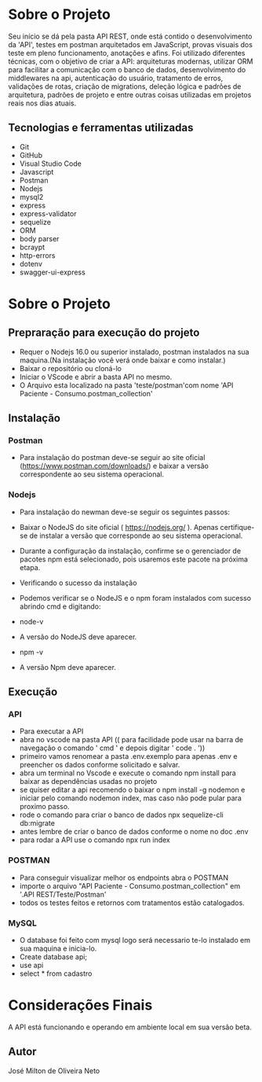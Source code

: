 # Sobre o Projeto

Seu início se dá pela pasta API REST, onde está contido o desenvolvimento da 'API', testes em postman arquitetados em JavaScript, provas visuais dos teste em pleno funcionamento, anotações e afins.
Foi utilizado diferentes técnicas, com o objetivo de criar a API: arquiteturas modernas, utilizar ORM para facilitar a comunicação com o banco de dados, desenvolvimento do middlewares na api, autenticação do usuário, tratamento de erros, validações de rotas, criação de migrations, deleção lógica e padrões de arquitetura, padrões de projeto e entre outras coisas utilizadas em projetos reais nos dias atuais. 


## Tecnologias e ferramentas utilizadas
- Git 
- GitHub
- Visual Studio Code
- Javascript
- Postman
- Nodejs
- mysql2
- express
- express-validator
- sequelize
- ORM
- body parser
- bcraypt
- http-errors
- dotenv
- swagger-ui-express

# Sobre o Projeto

## Prepraração para execução do projeto

- Requer o Nodejs 16.0 ou superior instalado, postman instalados na sua maquina.(Na instalação você verá onde baixar e como instalar.)
- Baixar o repositório ou cloná-lo
- Iniciar o VScode e abrir a basta API no mesmo. 
- O Arquivo esta localizado na pasta 'teste/postman'com nome 'API Paciente - Consumo.postman_collection'



## Instalação

### Postman
- Para instalação do postman deve-se seguir ao site oficial (https://www.postman.com/downloads/) e baixar a versão correspondente ao seu sistema operacional.

### Nodejs
- Para instalação do newman deve-se seguir os seguintes passos:

- Baixar o NodeJS do site oficial ( https://nodejs.org/ ). Apenas certifique-se de instalar a versão que corresponde ao seu sistema operacional. 
- Durante a configuração da instalação, confirme se o gerenciador de pacotes npm está selecionado, pois usaremos este pacote na próxima etapa.

- Verificando o sucesso da instalação
- Podemos verificar se o NodeJS e o npm foram instalados com sucesso abrindo cmd e digitando:

- node-v

- A versão do NodeJS deve aparecer.

- npm -v

- A versão Npm deve aparecer.


## Execução


### API

- Para executar a API
- abra no vscode na pasta API (( para facilidade pode usar na barra de navegação o comando ' cmd ' e depois digitar ' code . '))
- primeiro vamos renomear a pasta .env.exemplo para apenas .env e preencher os dados conforme solicitado e salvar.
- abra um terminal no Vscode e execute o comando npm install para baixar as dependências usadas no projeto
- se quiser editar a api recomendo o baixar o npm install -g nodemon e iniciar pelo comando nodemon index, mas caso não pode pular para proximo passo.
- rode o comando  para criar o banco de dados npx sequelize-cli db:migrate
- antes lembre de criar o banco de dados conforme o nome no doc .env
- para rodar a API use o comando npx run index

### POSTMAN

- Para conseguir visualizar melhor os endpoints abra o POSTMAN
- importe o arquivo "API Paciente - Consumo.postman_collection" em '.API REST/Teste/Postman'
- todos os testes feitos e retornos com tratamentos estão catalogados.

### MySQL

- O database foi feito com mysql logo será necessario te-lo instalado em sua maquina e inicia-lo.
- Create database api;
- use api
- select * from cadastro




# Considerações Finais

A API está funcionando e operando em ambiente local em sua versão beta.


## Autor

José Milton de Oliveira Neto